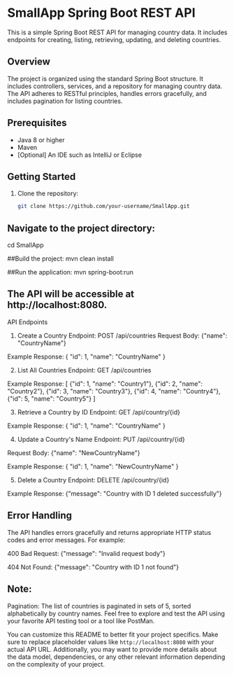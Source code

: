 # SmallApp Spring Boot REST API

This is a simple Spring Boot REST API for managing country data. It includes endpoints for creating, listing, retrieving, updating, and deleting countries.

## Overview

The project is organized using the standard Spring Boot structure. It includes controllers, services, and a repository for managing country data. The API adheres to RESTful principles, handles errors gracefully, and includes pagination for listing countries.

## Prerequisites

- Java 8 or higher
- Maven
- [Optional] An IDE such as IntelliJ or Eclipse

## Getting Started

1. Clone the repository:

   ```bash
   git clone https://github.com/your-username/SmallApp.git

## Navigate to the project directory:
cd SmallApp

##Build the project:
mvn clean install

##Run the application:
mvn spring-boot:run

## The API will be accessible at http://localhost:8080.



API Endpoints
1. Create a Country
Endpoint: POST /api/countries
Request Body:
{"name": "CountryName"}

Example Response:
{
  "id": 1,
  "name": "CountryName"
}


2. List All Countries
Endpoint: GET /api/countries

Example Response:
[
  {"id": 1, "name": "Country1"},
  {"id": 2, "name": "Country2"},
  {"id": 3, "name": "Country3"},
  {"id": 4, "name": "Country4"},
  {"id": 5, "name": "Country5"}
]



3. Retrieve a Country by ID
Endpoint: GET /api/country/{id}

Example Response:
{
  "id": 1,
  "name": "CountryName"
}



4. Update a Country's Name
Endpoint: PUT /api/country/{id}

Request Body:
{"name": "NewCountryName"}

Example Response:
{
  "id": 1,
  "name": "NewCountryName"
}



5. Delete a Country
Endpoint: DELETE /api/country/{id}

Example Response:
{"message": "Country with ID 1 deleted successfully"}



## Error Handling
The API handles errors gracefully and returns appropriate HTTP status codes and error messages. For example:

400 Bad Request:
{"message": "Invalid request body"}

404 Not Found:
{"message": "Country with ID 1 not found"}

## Note:
Pagination: The list of countries is paginated in sets of 5, sorted alphabetically by country names.
Feel free to explore and test the API using your favorite API testing tool or a tool like PostMan.

You can customize this README to better fit your project specifics. Make sure to replace placeholder values like `http://localhost:8080` with your actual API URL. Additionally, you may want to provide more details about the data model, dependencies, or any other relevant information depending on the complexity of your project.

